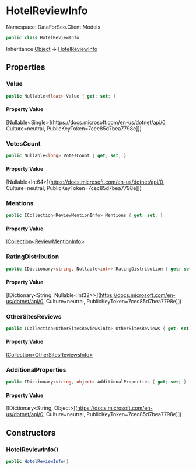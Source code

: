 # HotelReviewInfo

Namespace: DataForSeo.Client.Models

```csharp
public class HotelReviewInfo
```

Inheritance [Object](https://docs.microsoft.com/en-us/dotnet/api/Object) → [HotelReviewInfo](./HotelReviewInfo.md)

## Properties

### **Value**

```csharp
public Nullable<float> Value { get; set; }
```

#### Property Value

[Nullable&lt;Single&gt;](https://docs.microsoft.com/en-us/dotnet/api/0, Culture=neutral, PublicKeyToken=7cec85d7bea7798e]])<br>

### **VotesCount**

```csharp
public Nullable<long> VotesCount { get; set; }
```

#### Property Value

[Nullable&lt;Int64&gt;](https://docs.microsoft.com/en-us/dotnet/api/0, Culture=neutral, PublicKeyToken=7cec85d7bea7798e]])<br>

### **Mentions**

```csharp
public ICollection<ReviewMentionInfo> Mentions { get; set; }
```

#### Property Value

[ICollection&lt;ReviewMentionInfo&gt;](./ReviewMentionInfo.md)<br>

### **RatingDistribution**

```csharp
public IDictionary<string, Nullable<int>> RatingDistribution { get; set; }
```

#### Property Value

[IDictionary&lt;String, Nullable&lt;Int32&gt;&gt;](https://docs.microsoft.com/en-us/dotnet/api/0, Culture=neutral, PublicKeyToken=7cec85d7bea7798e]])<br>

### **OtherSitesReviews**

```csharp
public ICollection<OtherSitesReviewsInfo> OtherSitesReviews { get; set; }
```

#### Property Value

[ICollection&lt;OtherSitesReviewsInfo&gt;](./OtherSitesReviewsInfo.md)<br>

### **AdditionalProperties**

```csharp
public IDictionary<string, object> AdditionalProperties { get; set; }
```

#### Property Value

[IDictionary&lt;String, Object&gt;](https://docs.microsoft.com/en-us/dotnet/api/0, Culture=neutral, PublicKeyToken=7cec85d7bea7798e]])<br>

## Constructors

### **HotelReviewInfo()**

```csharp
public HotelReviewInfo()
```
